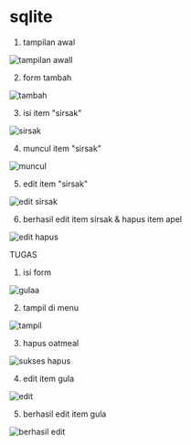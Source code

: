 # sqlite

1. tampilan awal

![tampilan awall](https://user-images.githubusercontent.com/64759903/112097853-5c6deb80-8bd3-11eb-8e1f-ba3e2b432222.jpeg)

2. form tambah

![tambah](https://user-images.githubusercontent.com/64759903/112097851-5bd55500-8bd3-11eb-9981-3abce8abccb1.jpeg)

3. isi item "sirsak"

![sirsak](https://user-images.githubusercontent.com/64759903/112097850-5bd55500-8bd3-11eb-94da-8759d649b9ef.jpeg)

4. muncul item "sirsak"

![muncul](https://user-images.githubusercontent.com/64759903/112097848-5b3cbe80-8bd3-11eb-84cf-70cee9fe9cce.jpeg)

5. edit item "sirsak"

![edit sirsak](https://user-images.githubusercontent.com/64759903/112097847-5aa42800-8bd3-11eb-8356-a8bee6194396.jpeg)

6. berhasil edit item sirsak & hapus item apel

![edit   hapus](https://user-images.githubusercontent.com/64759903/112097844-58da6480-8bd3-11eb-870c-5266bc2ec755.jpeg)

TUGAS
1. isi form

![gulaa](https://user-images.githubusercontent.com/64759903/112098615-ab685080-8bd4-11eb-90c4-94b887bc3a91.jpeg)

2. tampil di menu

![tampil](https://user-images.githubusercontent.com/64759903/112098623-adcaaa80-8bd4-11eb-96ed-8a66d7f3bfd3.jpeg)

3. hapus oatmeal

![sukses hapus](https://user-images.githubusercontent.com/64759903/112098620-ad321400-8bd4-11eb-9e47-d10e03ce6c07.jpeg)

4. edit item gula

![edit](https://user-images.githubusercontent.com/64759903/112098617-ac997d80-8bd4-11eb-8fe9-0875b229b9b6.jpeg)

5. berhasil edit item gula

![berhasil edit](https://user-images.githubusercontent.com/64759903/112098899-1f0a5d80-8bd5-11eb-8db9-002f21509a67.jpeg)







